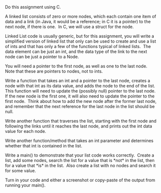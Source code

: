 <div class="description user_content enhanced" data-resource-type="assignment.body" data-resource-id="1746385"><p>Do this assignment using C.</p>
<p>A linked list consists of zero or more nodes, which each contain one item of data and a link (in Java, it would be a reference; in C it is a pointer) to the next node, if there is one.&nbsp; In C, we will use a struct for the node.</p>
<p>Linked List code is usually generic, but for this assignment, you will write a simplified version of linked list that only can be used to create and use a list of ints and that has only a few of the functions typical of linked lists.&nbsp; The data element can be just an int, and the data type of the link to the next node can be just a pointer to a Node.</p>
<p>You will need a pointer to the first node, as well as one to the last node. Note that these are pointers to nodes, not to ints.</p>
<p>Write a function that takes an int and a pointer to the last node, creates a node with that int as its data value, and adds the node to the end of the list.&nbsp; This function will need to update the (possibly null) pointer to the last node.&nbsp; If the new node is the first one, it will also need to update the pointer to the first node.&nbsp; Think about how to add the new node after the former last node, and remember that the next reference for the last node in the list should be null.</p>
<p>Write another function that traverses the list, starting with the first node and following the links until it reaches the last node, and prints out the int data value for each node.</p>
<p>Write another function/method that takes an int parameter and determines whether that int is contained in the list.</p>
<p>Write a main() to demonstrate that your list code works correctly.&nbsp; Create a list, add some nodes, search the list for a value that is *not* in the list, then for a value that *is* in the list.&nbsp; Also create a list with no nodes and search it for some value.</p>
<p>Turn in your code and either a screenshot or copy-paste of the output from running your main().</p></div>
